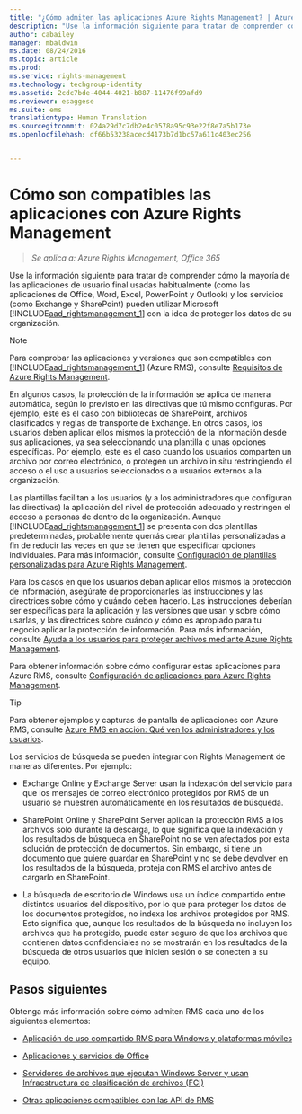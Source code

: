```yaml
---
title: "¿Cómo admiten las aplicaciones Azure Rights Management? | Azure RMS"
description: "Use la información siguiente para tratar de comprender cómo la mayoría de las aplicaciones de usuario final usadas habitualmente (como las aplicaciones de Office, Word, Excel, PowerPoint y Outlook) y los servicios (como Exchange y SharePoint) pueden utilizar Microsoft Azure Rights Management con la idea de proteger los datos de su organización."
author: cabailey
manager: mbaldwin
ms.date: 08/24/2016
ms.topic: article
ms.prod: 
ms.service: rights-management
ms.technology: techgroup-identity
ms.assetid: 2cdc7bde-4044-4021-b887-11476f99afd9
ms.reviewer: esaggese
ms.suite: ems
translationtype: Human Translation
ms.sourcegitcommit: 024a29d7c7db2e4c0578a95c93e22f8e7a5b173e
ms.openlocfilehash: df66b53238acecd4173b7d1bc57a611c403ec256


---
```


# Cómo son compatibles las aplicaciones con Azure Rights Management

>*Se aplica a: Azure Rights Management, Office 365*

Use la información siguiente para tratar de comprender cómo la mayoría de las aplicaciones de usuario final usadas habitualmente (como las aplicaciones de Office, Word, Excel, PowerPoint y Outlook) y los servicios (como Exchange y SharePoint) pueden utilizar Microsoft [!INCLUDE[aad_rightsmanagement_1](../includes/aad_rightsmanagement_1_md.md)] con la idea de proteger los datos de su organización. 
> [!NOTE]
> Para comprobar las aplicaciones y versiones que son compatibles con [!INCLUDE[aad_rightsmanagement_1](../includes/aad_rightsmanagement_1_md.md)] (Azure RMS), consulte [Requisitos de Azure Rights Management](../get-started/requirements-azure-rms.md).

En algunos casos, la protección de la información se aplica de manera automática, según lo previsto en las directivas que tú mismo configuras. Por ejemplo, este es el caso con bibliotecas de SharePoint, archivos clasificados y reglas de transporte de Exchange. En otros casos, los usuarios deben aplicar ellos mismos la protección de la información desde sus aplicaciones, ya sea seleccionando una plantilla o unas opciones específicas. Por ejemplo, este es el caso cuando los usuarios comparten un archivo por correo electrónico, o protegen un archivo in situ restringiendo el acceso o el uso a usuarios seleccionados o a usuarios externos a la organización.

Las plantillas facilitan a los usuarios (y a los administradores que configuran las directivas) la aplicación del nivel de protección adecuado y restringen el acceso a personas de dentro de la organización. Aunque [!INCLUDE[aad_rightsmanagement_1](../includes/aad_rightsmanagement_1_md.md)] se presenta con dos plantillas predeterminadas, probablemente querrás crear plantillas personalizadas a fin de reducir las veces en que se tienen que especificar opciones individuales. Para más información, consulte [Configuración de plantillas personalizadas para Azure Rights Management](../deploy-use/configure-custom-templates.md).

Para los casos en que los usuarios deban aplicar ellos mismos la protección de información, asegúrate de proporcionarles las instrucciones y las directrices sobre cómo y cuándo deben hacerlo. Las instrucciones deberían ser específicas para la aplicación y las versiones que usan y sobre cómo usarlas, y las directrices sobre cuándo y cómo es apropiado para tu negocio aplicar la protección de información. Para más información, consulte [Ayuda a los usuarios para proteger archivos mediante Azure Rights Management](../deploy-use/help-users.md).

Para obtener información sobre cómo configurar estas aplicaciones para Azure RMS, consulte [Configuración de aplicaciones para Azure Rights Management](../deploy-use/configure-applications.md).

> [!TIP]
> Para obtener ejemplos y capturas de pantalla de aplicaciones con Azure RMS, consulte [Azure RMS en acción: Qué ven los administradores y los usuarios](what-admins-users-see.md).

Los servicios de búsqueda se pueden integrar con Rights Management de maneras diferentes. Por ejemplo: 

- Exchange Online y Exchange Server usan la indexación del servicio para que los mensajes de correo electrónico protegidos por RMS de un usuario se muestren automáticamente en los resultados de búsqueda. 

- SharePoint Online y SharePoint Server aplican la protección RMS a los archivos solo durante la descarga, lo que significa que la indexación y los resultados de búsqueda en SharePoint no se ven afectados por esta solución de protección de documentos. Sin embargo, si tiene un documento que quiere guardar en SharePoint y no se debe devolver en los resultados de la búsqueda, proteja con RMS el archivo antes de cargarlo en SharePoint.

- La búsqueda de escritorio de Windows usa un índice compartido entre distintos usuarios del dispositivo, por lo que para proteger los datos de los documentos protegidos, no indexa los archivos protegidos por RMS. Esto significa que, aunque los resultados de la búsqueda no incluyen los archivos que ha protegido, puede estar seguro de que los archivos que contienen datos confidenciales no se mostrarán en los resultados de la búsqueda de otros usuarios que inicien sesión o se conecten a su equipo. 



## Pasos siguientes

Obtenga más información sobre cómo admiten RMS cada uno de los siguientes elementos:

-   [Aplicación de uso compartido RMS para Windows y plataformas móviles](sharing-app-support.md)

-   [Aplicaciones y servicios de Office](office-apps-services-support.md)

-   [Servidores de archivos que ejecutan Windows Server y usan Infraestructura de clasificación de archivos (FCI)](file-server-support.md)

-   [Otras aplicaciones compatibles con las API de RMS](api-support.md)




<!--HONumber=Aug16_HO4-->


